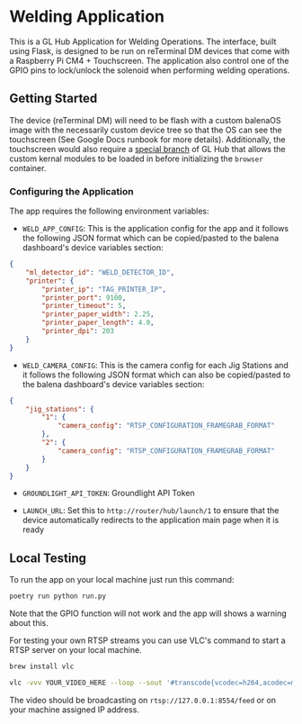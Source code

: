 # Welding Application

This is a GL Hub Application for Welding Operations. The interface, built using Flask, is designed to be run on reTerminal DM devices that come with a Raspberry Pi CM4 + Touchscreen. The application also control one of the GPIO pins to lock/unlock the solenoid when performing welding operations.

## Getting Started

The device (reTerminal DM) will need to be flash with a custom balenaOS image with the necessarily custom device tree so that the OS can see the touchscreen (See Google Docs runbook for more details). Additionally, the touchscreen would also require a [special branch](https://github.com/groundlight/glhub/tree/reterminal-dm) of GL Hub that allows the custom kernal modules to be loaded in before initializing the `browser` container.

### Configuring the Application

The app requires the following environment variables:
- `WELD_APP_CONFIG`: This is the application config for the app and it follows the following JSON format which can be copied/pasted to the balena dashboard's device variables section:

```json
{
    "ml_detector_id": "WELD_DETECTOR_ID", 
    "printer": {
        "printer_ip": "TAG_PRINTER_IP", 
        "printer_port": 9100, 
        "printer_timeout": 5, 
        "printer_paper_width": 2.25, 
        "printer_paper_length": 4.0,
        "printer_dpi": 203 
    }
}
```

- `WELD_CAMERA_CONFIG`: This is the camera config for each Jig Stations and it follows the following JSON format which can also be copied/pasted to the balena dashboard's device variables section:

```json
{
    "jig_stations": {
        "1": {
            "camera_config": "RTSP_CONFIGURATION_FRAMEGRAB_FORMAT"
        }, 
        "2": {
            "camera_config": "RTSP_CONFIGURATION_FRAMEGRAB_FORMAT"
        }
    }
}
```

- `GROUNDLIGHT_API_TOKEN`: Groundlight API Token

- `LAUNCH_URL`: Set this to `http://router/hub/launch/1` to ensure that the device automatically redirects to the application main page when it is ready

## Local Testing

To run the app on your local machine just run this command:

```bash
poetry run python run.py
```

Note that the GPIO function will not work and the app will shows a warning about this.

For testing your own RTSP streams you can use VLC's command to start a RTSP server on your local machine.

```bash
brew install vlc
```

```bash
vlc -vvv YOUR_VIDEO_HERE --loop --sout '#transcode{vcodec=h264,acodec=mpga,ab=128,channels=2,samplerate=44100,scodec=none}:rtp{sdp=rtsp://:8554/feed}' --sout-all --sout-keep
```

The video should be broadcasting on `rtsp://127.0.0.1:8554/feed` or on your machine assigned IP address.
